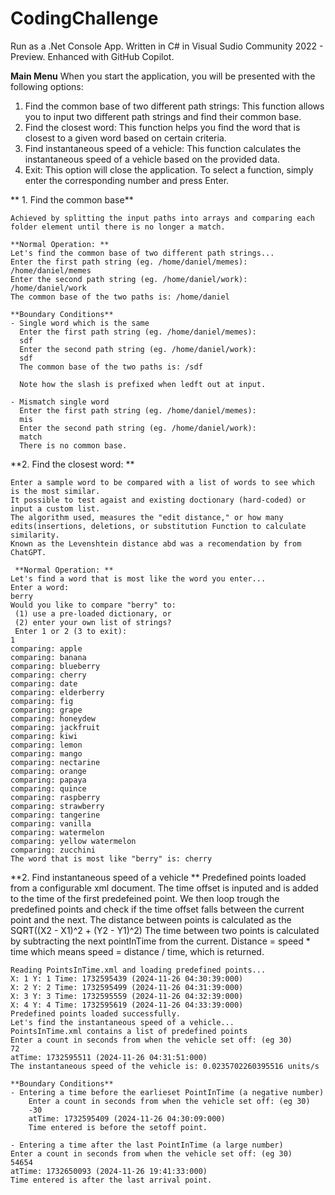 # CodingChallenge

Run as a .Net Console App. Written in C# in Visual Sudio Community 2022 - Preview. Enhanced with GitHub Copilot.

**Main Menu**
When you start the application, you will be presented with the following options:
1.	Find the common base of two different path strings: This function allows you to input two different path strings and find their common base.
2.	Find the closest word: This function helps you find the word that is closest to a given word based on certain criteria.
3.	Find instantaneous speed of a vehicle: This function calculates the instantaneous speed of a vehicle based on the provided data.
4.	Exit: This option will close the application.
To select a function, simply enter the corresponding number and press Enter.

** 1. Find the common base**

    Achieved by splitting the input paths into arrays and comparing each folder element until there is no longer a match. 

    **Normal Operation: **
    Let's find the common base of two different path strings...
    Enter the first path string (eg. /home/daniel/memes):
    /home/daniel/memes
    Enter the second path string (eg. /home/daniel/work):
    /home/daniel/work
    The common base of the two paths is: /home/daniel

    **Boundary Conditions**
    - Single word which is the same
      Enter the first path string (eg. /home/daniel/memes):
      sdf
      Enter the second path string (eg. /home/daniel/work):
      sdf
      The common base of the two paths is: /sdf

      Note how the slash is prefixed when ledft out at input.

    - Mismatch single word
      Enter the first path string (eg. /home/daniel/memes):
      mis
      Enter the second path string (eg. /home/daniel/work):
      match
      There is no common base.

**2.	Find the closest word: **

    Enter a sample word to be compared with a list of words to see which is the most similar. 
    It possible to test agaist and existing doctionary (hard-coded) or input a custom list. 
    The algorithm used, measures the "edit distance," or how many edits(insertions, deletions, or substitution Function to calculate similarity. 
    Known as the Levenshtein distance abd was a recomendation by from ChatGPT. 

     **Normal Operation: **
    Let's find a word that is most like the word you enter...
    Enter a word:
    berry
    Would you like to compare "berry" to:
     (1) use a pre-loaded dictionary, or
     (2) enter your own list of strings?
     Enter 1 or 2 (3 to exit):
    1
    comparing: apple
    comparing: banana
    comparing: blueberry
    comparing: cherry
    comparing: date
    comparing: elderberry
    comparing: fig
    comparing: grape
    comparing: honeydew
    comparing: jackfruit
    comparing: kiwi
    comparing: lemon
    comparing: mango
    comparing: nectarine
    comparing: orange
    comparing: papaya
    comparing: quince
    comparing: raspberry
    comparing: strawberry
    comparing: tangerine
    comparing: vanilla
    comparing: watermelon
    comparing: yellow watermelon
    comparing: zucchini
    The word that is most like "berry" is: cherry 

**2. Find instantaneous speed of a vehicle **
    Predefined points loaded from a configurable xml document. 
    The time offset is inputed and is added to the time of the first predefeined point.
    We then loop trough the predefined points and check if the time offset falls between the current point and the next.
    The distance between points is calculated as the SQRT((X2 - X1)^2 + (Y2 - Y1)^2)
    The time between two points is calculated by subtracting the next pointInTime from the current. 
    Distance = speed * time which means speed = distance / time, which is returned. 
    
    Reading PointsInTime.xml and loading predefined points...
    X: 1 Y: 1 Time: 1732595439 (2024-11-26 04:30:39:000)
    X: 2 Y: 2 Time: 1732595499 (2024-11-26 04:31:39:000)
    X: 3 Y: 3 Time: 1732595559 (2024-11-26 04:32:39:000)
    X: 4 Y: 4 Time: 1732595619 (2024-11-26 04:33:39:000)
    Predefined points loaded successfully.
    Let's find the instantaneous speed of a vehicle...
    PointsInTime.xml contains a list of predefined points
    Enter a count in seconds from when the vehicle set off: (eg 30)
    72
    atTime: 1732595511 (2024-11-26 04:31:51:000)
    The instantaneous speed of the vehicle is: 0.0235702260395516 units/s

    **Boundary Conditions**
    - Entering a time before the earlieset PointInTime (a negative number)
        Enter a count in seconds from when the vehicle set off: (eg 30)
        -30
        atTime: 1732595409 (2024-11-26 04:30:09:000)
        Time entered is before the setoff point.

    - Entering a time after the last PointInTime (a large number)
    Enter a count in seconds from when the vehicle set off: (eg 30)
    54654
    atTime: 1732650093 (2024-11-26 19:41:33:000)
    Time entered is after the last arrival point.


    
